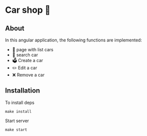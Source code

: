 # Car shop 🚗

## About

In this angular application, the following functions are implemented:
- 📃 page with list cars
- 🔎 search car
- 🗳️ Create a car
- ✏️ Edit a car
- ❌ Remove a car


## Installation

To install deps
```
make install
```

Start server
```
make start
```
